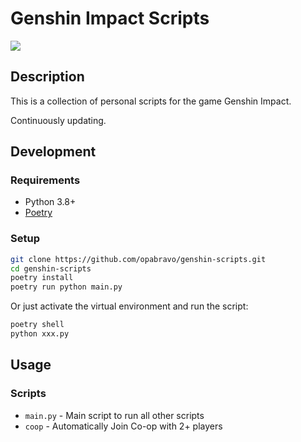 # Genshin Impact Scripts
![](https://i.imgur.com/WmIk078.gif)

## Description
This is a collection of personal scripts for the game Genshin Impact.

Continuously updating.

## Development

### Requirements

- Python 3.8+
- [Poetry](https://python-poetry.org/)

### Setup

```bash
git clone https://github.com/opabravo/genshin-scripts.git
cd genshin-scripts
poetry install
poetry run python main.py
```
Or just activate the virtual environment and run the script:
```bash
poetry shell
python xxx.py
```

## Usage

### Scripts

- `main.py` - Main script to run all other scripts
- `coop` - Automatically Join Co-op with 2+ players